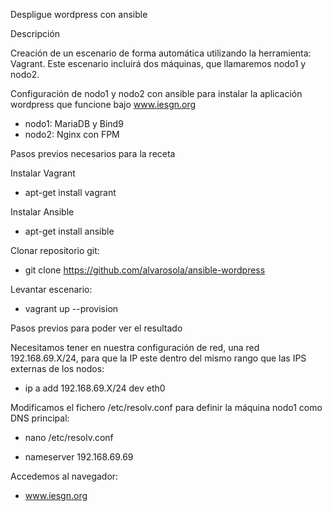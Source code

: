 Despligue wordpress con ansible

Descripción

Creación de un escenario de forma automática utilizando la herramienta: Vagrant. Este escenario incluirá dos máquinas, que llamaremos nodo1 y nodo2.

Configuración de nodo1 y nodo2 con ansible para instalar la aplicación wordpress que funcione bajo www.iesgn.org

- nodo1: MariaDB y Bind9
- nodo2: Nginx con FPM

Pasos previos necesarios para la receta

Instalar Vagrant

- apt-get install vagrant 

Instalar Ansible

- apt-get install ansible 

Clonar repositorio git:

- git clone https://github.com/alvarosola/ansible-wordpress

Levantar escenario:

- vagrant up --provision

Pasos previos para poder ver el resultado 

Necesitamos tener en nuestra configuración de red, una red 192.168.69.X/24, para que la IP este dentro del mismo rango que las IPS externas de los nodos:

- ip a add 192.168.69.X/24 dev eth0

Modificamos el fichero /etc/resolv.conf para definir la máquina nodo1 como DNS principal:

- nano /etc/resolv.conf

- nameserver 192.168.69.69

Accedemos al navegador:

- www.iesgn.org

